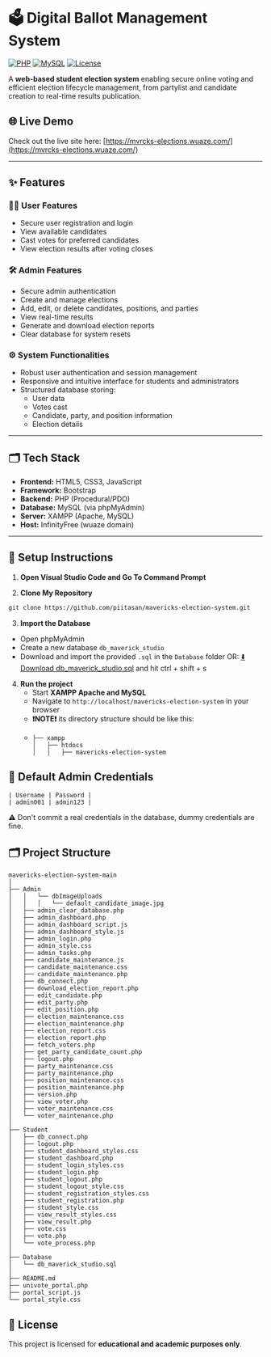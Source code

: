 # 🗳️ Digital Ballot Management System

[![PHP](https://img.shields.io/badge/PHP-7.4%2B-blue?logo=php)](https://www.php.net/)
[![MySQL](https://img.shields.io/badge/MySQL-5.7%2B-orange?logo=mysql)](https://www.mysql.com/)
[![License](https://img.shields.io/badge/License-Academic-lightgrey)](#license)

A **web-based student election system** enabling secure online voting and efficient election lifecycle management, from partylist and candidate creation to real-time results publication.

## 🌐 Live Demo

Check out the live site here: [https://mvrcks-elections.wuaze.com/](https://mvrcks-elections.wuaze.com/)

---

## ✨ **Features**

### 🧑‍🎓 **User Features**
- Secure user registration and login
- View available candidates
- Cast votes for preferred candidates
- View election results after voting closes

### 🛠️ **Admin Features**
- Secure admin authentication
- Create and manage elections
- Add, edit, or delete candidates, positions, and parties
- View real-time results
- Generate and download election reports
- Clear database for system resets

### ⚙️ **System Functionalities**
- Robust user authentication and session management
- Responsive and intuitive interface for students and administrators
- Structured database storing:
  - User data
  - Votes cast
  - Candidate, party, and position information
  - Election details

---

## 🗂️ **Tech Stack**

- **Frontend:** HTML5, CSS3, JavaScript
- **Framework:** Bootstrap
- **Backend:** PHP (Procedural/PDO)
- **Database:** MySQL (via phpMyAdmin)
- **Server:** XAMPP (Apache, MySQL)
- **Host:** InfinityFree (wuaze domain)

---

## 🚀 **Setup Instructions**

1. **Open Visual Studio Code and Go To Command Prompt**
   
3. **Clone My Repository**
```bash
git clone https://github.com/piitasan/mavericks-election-system.git
```

3. **Import the Database**
- Open phpMyAdmin
- Create a new database ```db_maverick_studio```
- Download and import the provided ```.sql``` in the ```Database``` folder OR:
[⬇️ Download db_maverick_studio.sql](./Database/db_maverick_studio.sql) and hit ctrl + shift + s

4. **Run the project**
    - Start **XAMPP Apache and MySQL**
    - Navigate to `http://localhost/mavericks-election-system` in your browser
    - **❗NOTE❗** its directory structure should be like this:
    - ```
      ├── xampp
      │   ├── htdocs
      │   │   ├── mavericks-election-system
      ```

## 🔑 Default Admin Credentials
```
| Username | Password |
| admin001 | admin123 |
```
 ⚠️ Don't commit a real credentials in the database, dummy credentials are fine.


## 🗂️ **Project Structure**

```
mavericks-election-system-main
│
├── Admin
│   │   └── dbImageUploads
│   │   │   └── default_candidate_image.jpg
│   ├── admin_clear_database.php
│   ├── admin_dashboard.php
│   ├── admin_dashboard_script.js
│   ├── admin_dashboard_style.js
│   ├── admin_login.php
│   ├── admin_style.css
│   ├── admin_tasks.php
│   ├── candidate_maintenance.js
│   ├── candidate_maintenance.css
│   ├── candidate_maintenance.php
│   ├── db_connect.php
│   ├── download_election_report.php
│   ├── edit_candidate.php
│   ├── edit_party.php
│   ├── edit_position.php
│   ├── election_maintenance.css
│   ├── election_maintenance.php
│   ├── election_report.css
│   ├── election_report.php
│   ├── fetch_voters.php
│   ├── get_party_candidate_count.php
│   ├── logout.php
│   ├── party_maintenance.css
│   ├── party_maintenance.php
│   ├── position_maintenance.css
│   ├── position_maintenance.php
│   ├── version.php
│   ├── view_voter.php
│   ├── voter_maintenance.css
│   └── voter_maintenance.php
│
├── Student
│   ├── db_connect.php
│   ├── logout.php
│   ├── student_dashboard_styles.css
│   ├── student_dashboard.php
│   ├── student_login_styles.css
│   ├── student_login.php
│   ├── student_logout.php
│   ├── student_logout_style.css
│   ├── student_registration_styles.css
│   ├── student_registration.php
│   ├── student_style.css
│   ├── view_result_styles.css
│   ├── view_result.php
│   ├── vote.css
│   ├── vote.php
│   └── vote_process.php
│
├── Database
│   └── db_maverick_studio.sql
│
├── README.md
├── univote_portal.php
├── portal_script.js
└── portal_style.css
```

## 📄 **License**

This project is licensed for **educational and academic purposes only**.